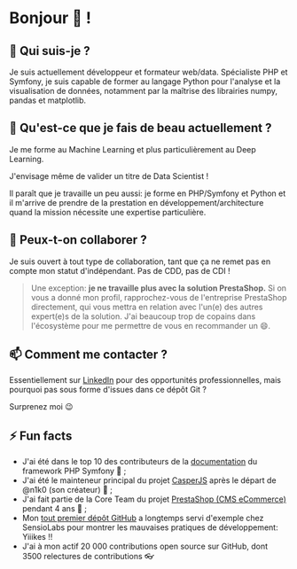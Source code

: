 # Bonjour 👋 !

## 🔭 Qui suis-je ?

Je suis actuellement développeur et formateur web/data.
Spécialiste PHP et Symfony, je suis capable de former au langage Python pour l'analyse et la visualisation de données, notamment par la maîtrise des librairies numpy, pandas et matplotlib.


## 🌱 Qu'est-ce que je fais de beau actuellement ?

Je me forme au Machine Learning et plus particulièrement au Deep Learning.

J'envisage même de valider un titre de Data Scientist !

Il paraît que je travaille un peu aussi: je forme en PHP/Symfony et Python et il m'arrive de prendre de la prestation en développement/architecture
quand la mission nécessite une expertise particulière.

## 👯 Peux-t-on collaborer ?

Je suis ouvert à tout type de collaboration, tant que ça ne remet pas en compte mon statut d'indépendant.
Pas de CDD, pas de CDI !

> Une exception: **je ne travaille plus avec la solution PrestaShop.** Si on vous a donné mon profil, rapprochez-vous de l'entreprise PrestaShop directement, qui vous mettra en relation avec l'un(e) des autres expert(e)s de la solution. J'ai beaucoup trop de copains dans l'écosystème pour me permettre de vous en recommander un 😄.

## 📫 Comment me contacter ?

Essentiellement sur [LinkedIn](https://www.linkedin.com/in/mickaelandrieu/) pour des opportunités professionnelles, mais pourquoi pas sous forme d'issues dans ce dépôt Git ?

Surprenez moi 😉

## ⚡ Fun facts

* J'ai été dans le top 10 des contributeurs de la [documentation](https://github.com/symfony/symfony-docs) du framework PHP Symfony 🎵 ;
* J'ai été le mainteneur principal du projet [CasperJS](https://github.com/casperjs/casperjs) après le départ de @n1k0 (son créateur) 👻 ;
* J'ai fait partie de la Core Team du projet [PrestaShop (CMS eCommerce)](https://github.com/prestashop/prestashop) pendant 4 ans 🐧 ;
* Mon [tout premier dépôt GitHub](https://github.com/mickaelandrieu/WePlayMusic.fr) a longtemps servi d'exemple chez SensioLabs pour montrer les mauvaises pratiques de développement: Yiiikes !!
* J'ai à mon actif 20 000 contributions open source sur GitHub, dont 3500 relectures de contributions 👓

